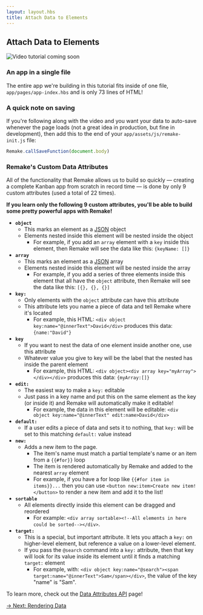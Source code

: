 ```yaml
---
layout: layout.hbs
title: Attach Data to Elements
---
```


## Attach Data to Elements

<img src="/static/images/video-coming-soon.png" alt="Video tutorial coming soon">

### An app in a single file

The entire app we're building in this tutorial fits inside of one file, `app/pages/app-index.hbs` and is only 73 lines of HTML!

### A quick note on saving

If you're following along with the video and you want your data to auto-save whenever the page loads (not a great idea in production, but fine in development), then add this to the end of your `app/assets/js/remake-init.js` file:

```js
Remake.callSaveFunction(document.body)
```

### Remake's Custom Data Attributes

All of the functionality that Remake allows us to build so quickly — creating a complete Kanban app from scratch in record time — is done by only 9 custom attributes (used a total of 22 times).

**If you learn only the following 9 custom attributes, you'll be able to build some pretty powerful apps with Remake!**

* <b>`object`</b>
  * This marks an element as a [JSON](https://www.w3schools.com/whatis/whatis_json.asp) object
  * Elements nested inside this element will be nested inside the object
    * For example, if you add an `array` element with a `key` inside this element, then Remake will see the data like this: `{keyName: []}`
* <b>`array`</b>
  * This marks an element as a [JSON](https://www.w3schools.com/whatis/whatis_json.asp) array
  * Elements nested inside this element will be nested inside the array
    * For example, if you add a series of three elements inside this element that all have the `object` attribute, then Remake will see the data like this: `[{}, {}, {}]`
* <b>`key:`</b>
  * Only elements with the `object` attribute can have this attribute
  * This attribute lets you name a piece of data and tell Remake where it's located
    * For example, this HTML: `<div object key:name="@innerText">David</div>` produces this data: `{name:"David"}`
* <b>`key`</b>
  * If you want to nest the data of one element inside another one, use this attribute
  * Whatever value you give to key will be the label that the nested has inside the parent element
    * For example, this HTML: `<div object><div array key="myArray"></div></div>` produces this data: `{myArray:[]}`
* <b>`edit:`</b>
  * The easiest way to make a `key:` editable
  * Just pass in a key name and put this on the same element as the key (or inside it) and Remake will automatically make it editable!
    * For example, the data in this element will be editable: `<div object key:name="@innerText" edit:name>David</div>`
* <b>`default:`</b>
  * If a user edits a piece of data and sets it to nothing, that `key:` will be set to this matching `default:` value instead
* <b>`new:`</b>
  * Adds a new item to the page. 
    * The item's name must match a partial template's name or an item from a `{{#for}}` loop
    * The item is rendered automatically by Remake and added to the nearest `array` element
    * For example, if you have a for loop like `{{#for item in items}}...` then you can use `<button new:item>Create new item!</button>` to render a new item and add it to the list!
* <b>`sortable`</b>
  * All elements directly inside this element can be dragged and reordered
    * For example: `<div array sortable><!--All elements in here could be sorted--></div>`.
* <b>`target:`</b>
  * This is a special, but important attribute. It lets you attach a `key:` on higher-level element, but reference a value on a lower-level element.
  * If you pass the `@search` command into a `key:` attribute, then that key will look for its value inside its element until it finds a matching `target:` element
    * For example, with: `<div object key:name="@search"><span target:name="@innerText">Sam</span></div>`, the value of the key "name" is "Sam".

To learn more, check out the [Data Attributes API](/data-attributes-api/) page!

<div class="spacer--8"></div>

<a class="slanted-link" href="/rendering-data/"><span>&rarr; Next: Rendering Data</span></a>



